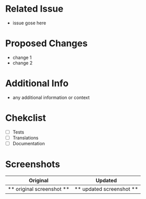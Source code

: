 # Related Issue

- issue gose here

# Proposed Changes

- change 1
- change 2

# Additional Info

- any additional information or context

# Chekclist

- [ ] Tests
- [ ] Translations
- [ ] Documentation

# Screenshots

|         Original          |         Updated          |
| :-----------------------: | :----------------------: |
| ** original screenshot ** | ** updated screenshot ** |
